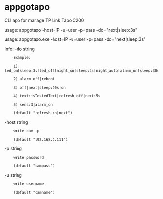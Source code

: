 # appgotapo
CLI app for manage TP Link Tapo C200

usage: appgotapo -host=IP -u=user -p=pass -do="next|sleep:3s"

usage: appgotapo.exe -host=IP -u=user -p=pass -do="next|sleep:3s"

Info:
  -do string
  
        Example:
        
        1) led_on|sleep:3s|led_off|night_on|sleep:3s|night_auto|alarm_on|sleep:30s|alarm_off|sleep:6s|next|sleep:6s|next|sleep:6s|next|off|next|sleep:10s|on
        
        2) alarm_off|reboot
        
        3) off|next|sleep:10s|on
        
        4) text:isTestedText|refresh_off|next:5s
        
        5) sens:3|alarm_on
        
        (default "refresh_on|next")
         
  -host string
  
        write cam ip
        
        (default "192.168.1.111")
         
  -p string
  
        write password
        
        (default "campass")
         
  -u string
  
        write username
        
        (default "camname")
